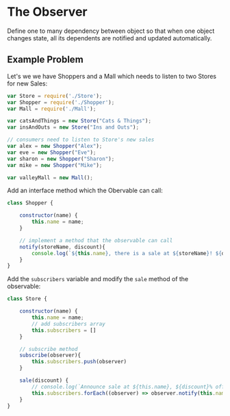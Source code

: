 # The Observer

Define one to many dependency between object so that when one object changes state, all its dependents are notified and updated automatically.

## Example Problem

Let's we we have Shoppers and a Mall which needs to listen to two Stores for new Sales:

```javascript
var Store = require('./Store');
var Shopper = require('./Shopper');
var Mall = require('./Mall');

var catsAndThings = new Store("Cats & Things");
var insAndOuts = new Store("Ins and Outs");

// consumers need to listen to Store's new sales
var alex = new Shopper("Alex");
var eve = new Shopper("Eve");
var sharon = new Shopper("Sharon");
var mike = new Shopper("Mike");

var valleyMall = new Mall();
```

Add an interface method which the Obervable can call:

```javascript
class Shopper {

    constructor(name) {
        this.name = name;
    }

    // implement a method that the observable can call
    notify(storeName, discount){
        console.log(`${this.name}, there is a sale at ${storeName}! ${discount}% off everything!`);
    }
}
```

Add the `subscribers` variable and modify the `sale` method of the observable:

```javascript
class Store {

    constructor(name) {
        this.name = name;
        // add subscribers array
        this.subscribers = []
    }

    // subscribe method
    subscribe(observer){
        this.subscribers.push(observer)
    }

    sale(discount) {
        // console.log(`Announce sale at ${this.name}, ${discount}% off everything!`);
        this.subscribers.forEach((observer) => observer.notify(this.name, discount))
    }
}
```